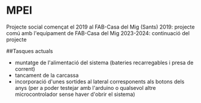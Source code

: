 # MPEI
Projecte social començat el 2019 al FAB-Casa del Mig (Sants)
2019: projecte comú amb l'equipament de FAB-Casa del Mig
2023-2024: continuació del projecte

##Tasques actuals
- muntatge de l'alimentació del sistema (bateries recarregables i presa de corrent)
- tancament de la carcassa
- incorporació d'unes sortides al lateral corresponents als botons dels anys (per a poder testejar amb l'arduino o qualsevol altre microcontrolador sense haver d'obrir el sistema)
